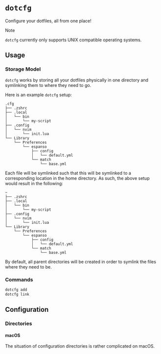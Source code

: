 # `dotcfg`

Configure your dotfiles, all from one place!

> [!NOTE]
> `dotcfg` currently only supports UNIX compatible operating systems.

## Usage

### Storage Model

`dotcfg` works by storing all your dotfiles physically in one directory and symlinking them to
where they need to go.

Here is an example `dotcfg` setup:

```
.cfg
├── .zshrc
├── .local
│   └── bin
│       └── my-script
├── .config
│   └── nvim
│       └── init.lua
└── Library
    └── Preferences
        └── espanso
            ├── config
            │   └── default.yml
            └── match
                └── base.yml
```

Each file will be symlinked such that this will be symlinked to a corresponding location in the
home directory. As such, the above setup would result in the following:

```
~
├── .zshrc
├── .local
│   └── bin
│       └── my-script
├── .config
│   └── nvim
│       └── init.lua
└── Library
    └── Preferences
        └── espanso
            ├── config
            │   └── default.yml
            └── match
                └── base.yml
```

By default, all parent directories will be created in order to symlink the files where they need to be.

### Commands

```sh
dotcfg add
dotcfg link
```

## Configuration

### Directories

#### macOS

The situation of configuration directories is rather complicated on macOS.
